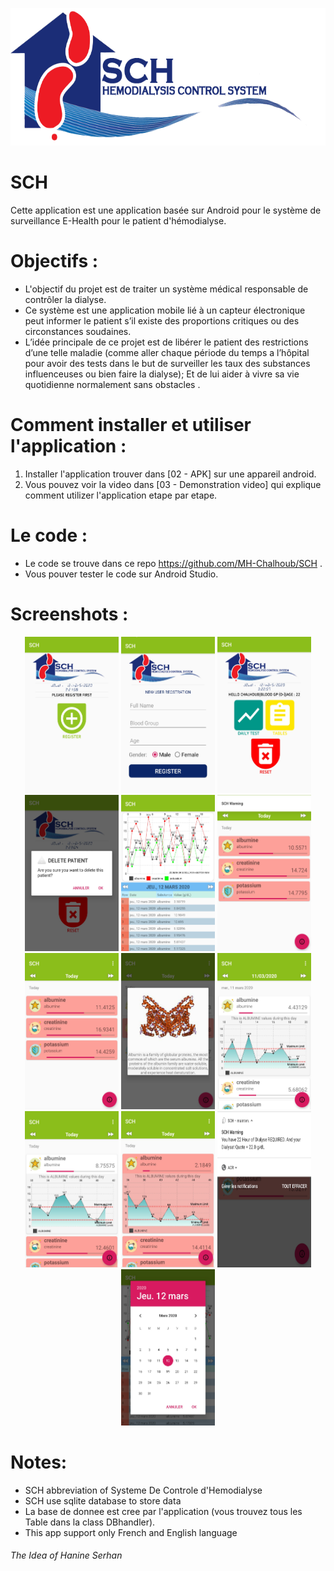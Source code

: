 <p align="center">
  <img src="/04 - ScreenShots/mainlogo.png" alt="alt text" width="600" height="220">
</p>

# SCH
Cette application est une application basée sur Android pour le système de surveillance E-Health pour le patient d'hémodialyse.
 
# Objectifs :
* L'objectif du projet est de traiter un système médical responsable de contrôler la dialyse.
* Ce système est une application mobile lié à un capteur électronique peut informer le  patient s’il existe des proportions critiques ou des circonstances soudaines.
* L’idée principale de ce projet est de libérer le patient des restrictions d’une telle maladie (comme aller chaque période du temps a l’hôpital pour avoir des tests dans le but de surveiller les taux des substances influenceuses ou bien faire la dialyse); Et de lui aider à vivre sa vie quotidienne normalement sans obstacles .

# Comment installer et utiliser l'application :
1. Installer l'application trouver dans [02 - APK] sur une appareil android.
2. Vous pouvez voir la video dans [03 - Demonstration video] qui explique comment utilizer l'application etape par etape.

# Le code :
* Le code se trouve dans ce repo https://github.com/MH-Chalhoub/SCH .
* Vous pouver tester le code sur Android Studio.

# Screenshots :

<p align="center">
<img src="/04 - ScreenShots/1.JPG" alt="alt text" width="150" height="250">
<img src="/04 - ScreenShots/2.JPG" alt="alt text" width="150" height="250">
<img src="/04 - ScreenShots/3.JPG" alt="alt text" width="150" height="250">
<img src="/04 - ScreenShots/4.JPG" alt="alt text" width="150" height="250">
<img src="/04 - ScreenShots/5.JPG" alt="alt text" width="150" height="250">
<img src="/04 - ScreenShots/6.JPG" alt="alt text" width="150" height="250">
<img src="/04 - ScreenShots/7.JPG" alt="alt text" width="150" height="250">
<img src="/04 - ScreenShots/8.JPG" alt="alt text" width="150" height="250">
<img src="/04 - ScreenShots/9.JPG" alt="alt text" width="150" height="250">
<img src="/04 - ScreenShots/10.JPG" alt="alt text" width="150" height="250">
<img src="/04 - ScreenShots/11.JPG" alt="alt text" width="150" height="250">
<img src="/04 - ScreenShots/12.JPG" alt="alt text" width="150" height="250">
<img src="/04 - ScreenShots/13.JPG" alt="alt text" width="150" height="250">
</p>

# Notes:
* SCH abbreviation of Systeme De Controle d'Hemodialyse
* SCH use sqlite database to store data
* La base de donnee est cree par l'application (vous trouvez tous les Table dans la class DBhandler).
* This app support only French and English language

###### The Idea of Hanine Serhan 

